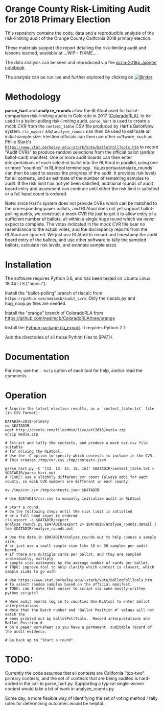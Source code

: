 # Orange County Risk-Limiting Audit for 2018 Primary Election

This repository contains the code, data and a reproducible analysis of the risk-limiting audit
of the Orange County California 2018 primary election.

These materials support the report detailing the risk-limiting audit and lessons learned, available at ...WIP - FIXME....

The data analysis can be seen and reproduced via the [ocrla-2018p Jupyter notebook](data/ocrla-2018p.ipynb).

The analysis can be run live and further explored by clicking on
[![Binder](https://mybinder.org/badge.svg)](https://mybinder.org/v2/gh/nealmcb/ocrla-2018p/master)

# Methodology
**parse_hart** and **analyze_rounds** allow the RLAtool used
for ballot-comparison risk-limiting audits in Colorado in 2017 ([ColoradoRLA](https://github.com/FreeAndFair/ColoradoRLA/)),
to be used in a ballot-polling risk-limiting audit.
`parse_hart` is used to create a mock CVR from the `contest_table` CSV file
produced by Hart's BallotNow system.
`rla_export` and `analyze_rounds` can then be used to estimate
an initial sample size.  Election officials can then use other software,
such as Philip Stark's [`https://www.stat.berkeley.edu/~stark/Vote/ballotPollTools.htm`](`https://www.stat.berkeley.edu/~stark/Vote/ballotPollTools.htm)
to record "Audit CVRs" to produce random selections from the official ballot
(and/or ballot-card) manifest.
One or more audit boards can then enter interpretations of each selected ballot
into the RLAtool in parallel, using one or more "counties" in RLAtool terminology.
`rla_export` and `analyze_rounds` can then be used to assess
the progress of the audit. It provides risk levels for all contests,
and an estimate of the number of remaining samples to audit.
If the risk limit has not yet been satisfied, additional rounds of audit board
entry and assesment can continue until either the risk limit is satisfied
or a full hand count is ordered.

Note: since Hart's system does not provide CVRs which can be matched to
the corresponding paper ballots, and RLAtool does not yet support
ballot-polling audits, we construct a mock CVR file just to get it
to allow entry of a sufficient number of ballots, all within a single huge round
which we never expect to complete.  The votes indicated in the mock CVR file
bear no resemblance to the actual votes, and the discrepancy reports from
the RLAtool are ignored.  We just use RLAtool to record and timestamp
the audit board entry of the ballots, and use other software to tally
the sampled ballots, calculate risk levels, and estimate sample sizes.

# Installation
The software requires Python 3.6,
and has been tested on Ubuntu Linux 18.04 LTS ("bionic").

Install the "ballot-polling" branch of rlacalc
from `https://github.com/nealmcb/audit_cvrs`.
Only the rlacalc.py and hug_noop.py files are needed.

Install the "orange" branch of ColoradoRLA from
https://github.com/nealmcb/ColoradoRLA/tree/orange

Install the [Python package rla_export](https://github.com/FreeAndFair/ColoradoRLA/releases/tag/v1.1.0.3).
It requires Python 2.7.

Add the directories of all those Python files to $PATH.

# Documentation
For now, use the `--help` option of each tool for help, and/or read the comments.

# Operation

    # Acquire the latest election results, as a `contest_table.txt` file (in CSV format).

    DATADIR=2018-primary
    cd $DATADIR
    wget http://ocvote.com/fileadmin/live/pri2018/media.zip
    unzip media.zip

    # Extract and tally the contests, and produce a mock cvr.csv file suitable
    # for driving the RLAtool.
    # Use the -C option to specify which contests to include in the CVR.
    # This creates /tmp/cvr.csv /tmp/contests.json

    parse_hart.py -C '[12, 13, 14, 15, 16]' $DATADIR/contest_table.txt > $DATADIR/parse_hart.out
    # FIXME: use a slightly different cvr count (always odd) for each county, so mock CVR numbers are different in each county.

    mv /tmp/cvr.csv /tmp/contests.json $DATADIR

    # Use $DATADIR/cvr.csv to manually initialize audit in RLAtool

    # Start a round.
    # Do the following steps until the risk limit is satisfied
    # or a full hand count is ordered
    rla_export -e $DATADIR/export
    analyze_rounds.py $DATADIR/export 2> $DATADIR/analyze_rounds.detail | tee $DATADIR/analyze_rounds.out

    # Use the data in $DATADIR/analyze_rounds.out to help choose a sample size,
    # or just use a small sample size like 10 or 20 samples per audit board.
    # If there are multiple cards per ballot, and they are sampled individually, multiply
    # sample size estimates by the average number of cards per ballot.
    # TODO: improve tool to help clarify which contest is closest, which sample sizes to go with

    # Use https://www.stat.berkeley.edu/~stark/Vote/ballotPollTools.htm
    # to select random samples based on the official manifest.
    # TODO: can I make that easier to script via some mostly-written python scripts?

    # Have audit boards log in to counties Use RLAtool to enter ballot interpretations.
    # Note that the Batch number and "Ballot Position #" values will not match the
    # ones printed out by ballotPollTools.  Record interpretations and Ballot Position #
    # on a paper worksheet so you have a permanent, auditable record of the audit evidence.

    # Go back up to "Start a round".

# TODO:

Currently the code assumes that all contests are California "top-two" primary contests, and the set of contests that are being audited is hard-coded in the call to parse_hart.py.
Supporting a typical single-winner contest would take a bit of work in analyze_rounds.py.

Some day, a more flexible
way of identifying the set of voting method / tally rules for determining outcomes would be helpful.

